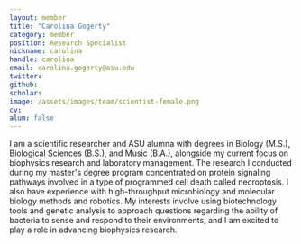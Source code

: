 ```yaml
---
layout: member
title: "Carolina Gogerty"
category: member 
position: Research Specialist
nickname: carolina
handle: carolina
email: carolina.gogerty@asu.edu
twitter: 
github: 
scholar: 
image: /assets/images/team/scientist-female.png
cv: 
alum: false
---
```

I am a scientific researcher and ASU alumna with degrees in Biology (M.S.), Biological Sciences (B.S.), and Music (B.A.), alongside my current focus on biophysics research and laboratory management. The research I conducted during my master's degree program concentrated on protein signaling pathways involved in a type of programmed cell death called necroptosis. I also have experience with high-throughput microbiology and molecular biology methods and robotics. My interests involve using biotechnology tools and genetic analysis to approach questions regarding the ability of bacteria to sense and respond to their environments, and I am excited to play a role in advancing biophysics research.